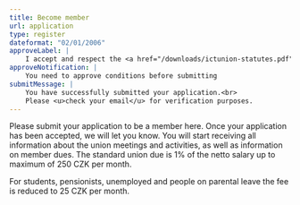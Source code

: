 ```yaml
---
title: Become member
url: application
type: register
dateformat: "02/01/2006"
approveLabel: |
    I accept and respect the <a href="/downloads/ictunion-statutes.pdf" target="_blank">statutes</a> of the Trade Union of ICT Workers.
approveNotification: |
    You need to approve conditions before submitting
submitMessage: |
    You have successfully submitted your application.<br>
    Please <u>check your email</u> for verification purposes.
---
```

Please submit your application to be a member here.
Once your application has been accepted, we will let you know.
You will start receiving all information about the union meetings and activities, as well as information on member dues.
The standard union due is 1% of the netto salary up to maximum of 250 CZK per month.

For students, pensionists, unemployed and people on parental leave the fee is reduced to 25 CZK per month.

